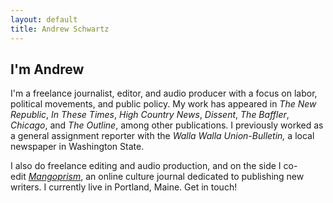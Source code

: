 ```yaml
---
layout: default
title: Andrew Schwartz
---
```




## I'm Andrew
I'm a freelance journalist, editor, and audio producer with a focus on labor, political movements, and public policy. My work has appeared in *The New Republic*, *In These Times*, *High Country News*, *Dissent*, *The Baffler*, *Chicago*, and *The Outline*, among other publications. I previously worked as a general assignment reporter with the *Walla Walla Union-Bulletin,* a local newspaper in Washington State.

I also do freelance editing and audio production, and on the side I co-edit *[Mangoprism](https://mangoprism.com/)*, an online culture journal dedicated to publishing new writers. I currently live in Portland, Maine. Get in touch!
